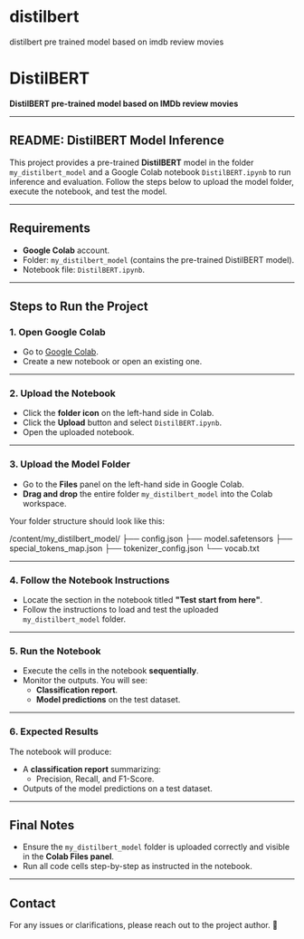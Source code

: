 # distilbert
distilbert pre trained model based on imdb review movies 

# **DistilBERT**

**DistilBERT pre-trained model based on IMDb review movies**

---

## **README: DistilBERT Model Inference**

This project provides a pre-trained **DistilBERT** model in the folder `my_distilbert_model` and a Google Colab notebook `DistilBERT.ipynb` to run inference and evaluation. Follow the steps below to upload the model folder, execute the notebook, and test the model.

---

## **Requirements**

- **Google Colab** account.
- Folder: `my_distilbert_model` (contains the pre-trained DistilBERT model).
- Notebook file: `DistilBERT.ipynb`.

---

## **Steps to Run the Project**

### **1. Open Google Colab**
- Go to [Google Colab](https://colab.research.google.com/).
- Create a new notebook or open an existing one.

---

### **2. Upload the Notebook**
- Click the **folder icon** on the left-hand side in Colab.  
- Click the **Upload** button and select `DistilBERT.ipynb`.  
- Open the uploaded notebook.

---

### **3. Upload the Model Folder**
- Go to the **Files** panel on the left-hand side in Google Colab.  
- **Drag and drop** the entire folder `my_distilbert_model` into the Colab workspace.  

Your folder structure should look like this:

/content/my_distilbert_model/ ├── config.json ├── model.safetensors ├── special_tokens_map.json ├── tokenizer_config.json └── vocab.txt


---

### **4. Follow the Notebook Instructions**
- Locate the section in the notebook titled **"Test start from here"**.  
- Follow the instructions to load and test the uploaded `my_distilbert_model` folder.

---

### **5. Run the Notebook**
- Execute the cells in the notebook **sequentially**.
- Monitor the outputs. You will see:
  - **Classification report**.
  - **Model predictions** on the test dataset.

---

### **6. Expected Results**
The notebook will produce:
- A **classification report** summarizing:
   - Precision, Recall, and F1-Score.
- Outputs of the model predictions on a test dataset.

---

## **Final Notes**
- Ensure the `my_distilbert_model` folder is uploaded correctly and visible in the **Colab Files panel**.  
- Run all code cells step-by-step as instructed in the notebook.

---

## **Contact**
For any issues or clarifications, please reach out to the project author. 🚀

